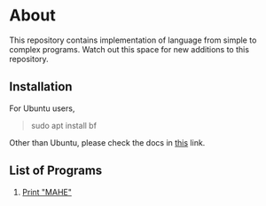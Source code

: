 # About

This repository contains implementation of language from simple to complex programs. Watch out this space for new additions to this repository.

## Installation

For Ubuntu users,
> sudo apt install bf

Other than Ubuntu, please check the docs in [this](https://esolangs.org/wiki/Brainfuck_implementations) link.

## List of Programs

1. [Print "MAHE"](https://github.com/mahendran-narayanan/BrainFuck/blob/master/print%20mahe.bf)